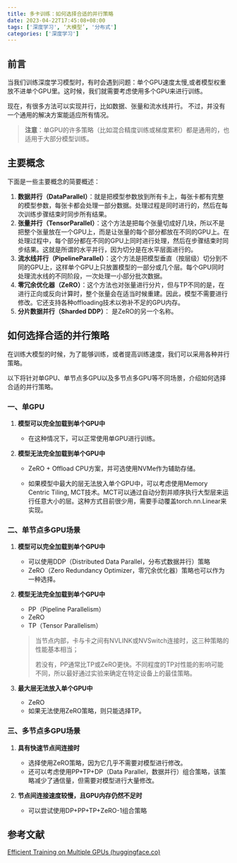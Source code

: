 ```yaml
---
title: 多卡训练：如何选择合适的并行策略
date: 2023-04-22T17:45:08+08:00
tags: ['深度学习', ‘大模型’, '分布式']
categories: ['深度学习']
---
```


## 前言
当我们训练深度学习模型时，有时会遇到问题：单个GPU速度太慢,或者模型权重放不进单个GPU里。这时候，我们就需要考虑使用多个GPU来进行训练。

现在，有很多方法可以实现并行，比如数据、张量和流水线并行。 不过，并没有一个通用的解决方案能适应所有情况。

> **注意**：单GPU的许多策略（比如混合精度训练或梯度累积）都是通用的，也适用于大部分模型训练。


## 主要概念
下面是一些主要概念的简要概述：

1. **数据并行（DataParallel）**：就是把模型参数放到所有卡上，每张卡都有完整的模型参数，每张卡都会处理一部分数据。处理过程是同时进行的，然后在每次训练步骤结束时同步所有结果。
2. **张量并行（TensorParallel）**：这个方法是把每个张量切成好几块，所以不是把整个张量放在一个GPU上，而是让张量的每个部分都放在不同的GPU上。在处理过程中，每个部分都在不同的GPU上同时进行处理，然后在步骤结束时同步结果。这就是所谓的水平并行，因为切分是在水平层面进行的。
3. **流水线并行（PipelineParallel）**：这个方法是把模型垂直（按层级）切分到不同的GPU上，这样单个GPU上只放置模型的一部分或几个层。每个GPU同时处理流水线的不同阶段，一次处理一小部分批次数据。
4. **零冗余优化器（ZeRO）**：这个方法也对张量进行分片，但与TP不同的是，在进行正向或反向计算时，整个张量会在适当时候重建。因此，模型不需要进行修改。它还支持各种offloading技术以弥补不足的GPU内存。
5. **分片数据并行（Sharded DDP）**： 是ZeRO的另一个名称。

## 如何选择合适的并行策略

​	在训练大模型的时候，为了能够训练，或者提高训练速度，我们可以采用各种并行策略。

​	以下将针对单GPU、单节点多GPU以及多节点多GPU等不同场景，介绍如何选择合适的并行策略。

### 一、单GPU

1. **模型可以完全加载到单个GPU中**

     * 在这种情况下，可以正常使用单GPU进行训练。

2. **模型无法完全加载到单个GPU中**

     * ZeRO + Offload CPU方案，并可选使用NVMe作为辅助存储。

     * 如果模型中最大的层无法放入单个GPU中，可以考虑使用Memory Centric Tiling, MCT技术。MCT可以通过自动分割并顺序执行大型层来运行任意大小的层。这种方式目前很少用，需要手动覆盖torch.nn.Linear来实现。


### 二、单节点多GPU场景

1. **模型可以完全加载到单个GPU中**

     * 可以使用DDP（Distributed Data Parallel，分布式数据并行）策略
     * ZeRO（Zero Redundancy Optimizer，零冗余优化器）策略也可以作为一种选择。

2. **模型无法完全加载到单个GPU中**

     * PP（Pipeline Parallelism）
     * ZeRO
     * TP（Tensor Parallelism）

     > 当节点内部，卡与卡之间有NVLINK或NVSwitch连接时，这三种策略的性能基本相当；
     >
     > 若没有，PP通常比TP或ZeRO更快。不同程度的TP对性能的影响可能不同，所以最好通过实验来确定在特定设备上的最佳策略。
     
3. **最大层无法放入单个GPU中**

     * ZeRO
     * 如果无法使用ZeRO策略，则只能选择TP。

### 三、多节点多GPU场景

1. **具有快速节点间连接时**

     * 选择使用ZeRO策略，因为它几乎不需要对模型进行修改。
     * 还可以考虑使用PP+TP+DP（Data Parallel，数据并行）组合策略，该策略减少了通信量，但需要对模型进行大量修改。

2. **节点间连接速度较慢，且GPU内存仍然不足时**

     * 可以尝试使用DP+PP+TP+ZeRO-1组合策略

     
     
     
     
## 参考文献

[Efficient Training on Multiple GPUs (huggingface.co)](https://huggingface.co/docs/transformers/perf_train_gpu_many)

